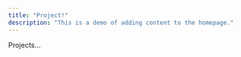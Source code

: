 ```yaml
---
title: "Project!"
description: "This is a demo of adding content to the homepage."
---
```

Projects...